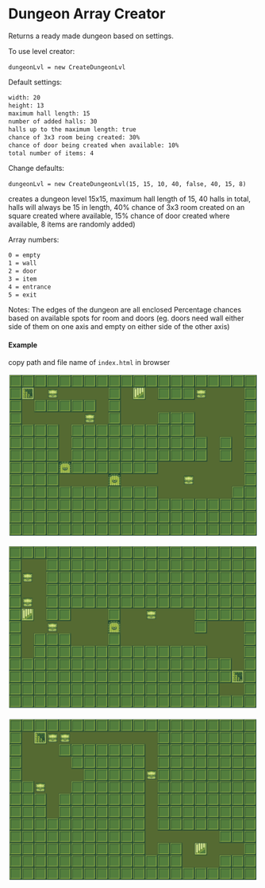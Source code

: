 # Dungeon Array Creator

Returns a ready made dungeon based on settings.

To use level creator:

`dungeonLvl = new CreateDungeonLvl`

Default settings:
```
width: 20
height: 13
maximum hall length: 15
number of added halls: 30
halls up to the maximum length: true
chance of 3x3 room being created: 30%
chance of door being created when available: 10%
total number of items: 4
```

Change defaults:

`dungeonLvl = new CreateDungeonLvl(15, 15, 10, 40, false, 40, 15, 8)`

creates a dungeon level 15x15, maximum hall length of 15, 40 halls in total, halls will always be 15 in length, 40% chance of 3x3 room created on an square created where available, 15% chance of door created where available, 8 items are randomly added)

Array numbers:
```
0 = empty
1 = wall
2 = door
3 = item
4 = entrance
5 = exit
```


Notes:
The edges of the dungeon are all enclosed
Percentage chances based on available spots for room and doors (eg. doors need wall either side of them on one axis and empty on either side of the other axis)

#### Example

copy path and file name of `index.html` in browser

 ![Image description](./public/screenshot1.png)

 ![Image description](./public/screenshot2.png)

 ![Image description](./public/screenshot3.png)
